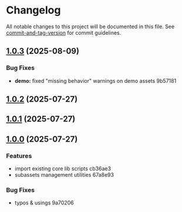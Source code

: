 # Changelog

All notable changes to this project will be documented in this file. See [commit-and-tag-version](https://github.com/absolute-version/commit-and-tag-version) for commit guidelines.

## [1.0.3](///compare/v1.0.2...v1.0.3) (2025-08-09)


### Bug Fixes

* **demo:** fixed "missing behavior" warnings on demo assets 9b57181

## [1.0.2](///compare/v1.0.1...v1.0.2) (2025-07-27)

## [1.0.1](///compare/v1.0.0...v1.0.1) (2025-07-27)

## [1.0.0](///compare/v0.0.0...v1.0.0) (2025-07-27)


### Features

* import existing core lib scripts cb36ae3
* subassets management utilities 67a8e93


### Bug Fixes

* typos & usings 9a70206
